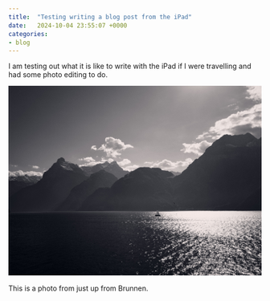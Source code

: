 ```yaml
---
title:  "Testing writing a blog post from the iPad"
date:   2024-10-04 23:55:07 +0000
categories: 
- blog
---
```


I am testing out what it is like to write with the iPad if I were travelling and had some photo editing to do.

![photo](/assets/images/IMG_8216.jpg)

This is a photo from just up from Brunnen.

